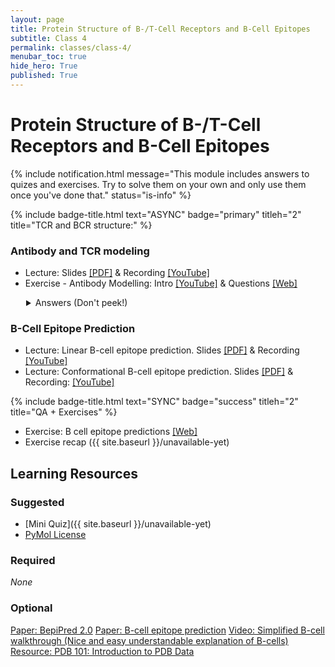 ```yaml
---
layout: page
title: Protein Structure of B-/T-Cell Receptors and B-Cell Epitopes
subtitle: Class 4
permalink: classes/class-4/
menubar_toc: true
hide_hero: True
published: True
---
```


# Protein Structure of B-/T-Cell Receptors and B-Cell Epitopes

{% include notification.html message="This module includes answers to quizes and exercises. Try to solve them on your own and only use them once you've done that." status="is-info" %}

{% include badge-title.html text="ASYNC" badge="primary" titleh="2" title="TCR and BCR structure:" %}

### Antibody and TCR modeling

- Lecture: Slides [[PDF]](https://teaching.healthtech.dtu.dk/22145/images/2/2a/Antibody_structure.pdf) & Recording [[YouTube]](https://www.youtube.com/watch?v=HP-zcAugLkk)
- Exercise - Antibody Modelling: Intro [[YouTube]](https://youtu.be/5t7aUkXVuwk) & Questions [[Web]](https://teaching.healthtech.dtu.dk/22145/index.php/Antibody_Structure_Prediction_and_Analysis)

<details style="padding-left:25px">

  <summary markdown="span">
    Answers (Don't peek!)
  </summary>

Exercise Recap and Answers [[Youtube]](https://www.youtube.com/watch?v=8dzwdlKTUXI)
  
</details>

### B-Cell Epitope Prediction

- Lecture: Linear B-cell epitope prediction. Slides [[PDF]](https://teaching.healthtech.dtu.dk/22145/images/6/69/Linear_epitope_prediction.pdf) & Recording [[YouTube]](https://youtu.be/Ukk5XJfuh6k)
- Lecture: Conformational B-cell epitope prediction. Slides [[PDF]](https://teaching.healthtech.dtu.dk/22145/images/4/4c/Conformational_epitope_prediction.pdf) & Recording: [[YouTube]](https://youtu.be/xg8Wf4rNsqw)

{% include badge-title.html text="SYNC" badge="success" titleh="2" title="QA + Exercises" %}

- Exercise: B cell epitope predictions [[Web]](http://www.cbs.dtu.dk/courses/27485.imm/epitope_2014.php)
- Exercise recap ({{ site.baseurl }}/unavailable-yet)

## Learning Resources

### Suggested

- [Mini Quiz]({{ site.baseurl }}/unavailable-yet)
- [PyMol License](https://teaching.healthtech.dtu.dk/22145/images/d/d5/Pymol-edu-license-2021.txt)

### Required

*None*

### Optional

[Paper: BepiPred 2.0](https://academic.oup.com/nar/article/3787843)
[Paper: B-cell epitope prediction](http://www.ncbi.nlm.nih.gov/pmc/articles/PMC3531324/)
[Video: Simplified B-cell walkthrough (Nice and easy understandable explanation of B-cells)](http://www.youtube.com/watch?v=Z36dUduOk1Y)
[Resource: PDB 101: Introduction to PDB Data](https://pdb101.rcsb.org/learn/guide-to-understanding-pdb-data/)